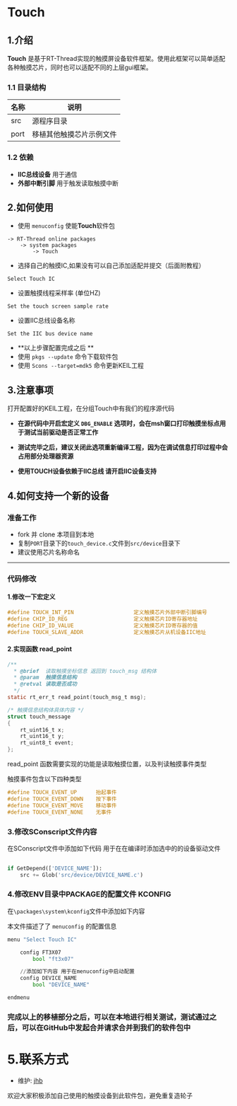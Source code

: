 # Touch
## 1.介绍
**Touch** 是基于RT-Thread实现的触摸屏设备软件框架。使用此框架可以简单适配各种触摸芯片，同时也可以适配不同的上层gui框架。

### 1.1 目录结构

|名称|说明|
|---|---|
| src|源程序目录|
| port |移植其他触摸芯片示例文件|



### 1.2 依赖

- **IIC总线设备** 用于通信 
- **外部中断引脚** 用于触发读取触摸中断

## 2.如何使用
- 使用 `menuconfig` 使能**Touch**软件包

```
-> RT-Thread online packages                                                                        
    -> system packages
        -> Touch
```

- 选择自己的触摸IC,如果没有可以自己添加适配并提交（后面附教程）

```
Select Touch IC
```

- 设置触摸线程采样率 (单位HZ)

```
Set the touch screen sample rate
```

- 设置IIC总线设备名称

```
Set the IIC bus device name
```

-  **以上步骤配置完成之后 **
-  使用 `pkgs --update` 命令下载软件包
-  使用 `Scons --target=mdk5` 命令更新KEIL工程


## 3.注意事项

打开配置好的KEIL工程，在分组Touch中有我们的程序源代码

- **在源代码中开启宏定义 `DBG_ENABLE` 选项时，会在msh窗口打印触摸坐标点用于测试当前驱动是否正常工作**

- **测试完毕之后，建议关闭此选项重新编译工程，因为在调试信息打印过程中会占用部分处理器资源**

- **使用TOUCH设备依赖于IIC总线 请开启IIC设备支持**

## 4.如何支持一个新的设备

### 准备工作
- fork 并 clone 本项目到本地
- 复制`PORT`目录下的`touch_device.c`文件到`src/device`目录下
- 建议使用芯片名称命名

---
### 代码修改
#### 1.修改一下宏定义

```c
#define	TOUCH_INT_PIN                   定义触摸芯片外部中断引脚编号
#define	CHIP_ID_REG                     定义触摸芯片ID寄存器地址
#define CHIP_ID_VALUE                   定义触摸芯片ID寄存器的值
#define	TOUCH_SLAVE_ADDR                定义触摸芯片从机设备IIC地址
```

#### 2.实现函数 read_point
```c
/**
  * @brief  读取触摸坐标信息 返回到 touch_msg 结构体
  * @param  触摸信息结构
  * @retval 读取是否成功
  */
static rt_err_t read_point(touch_msg_t msg);

/* 触摸信息结构体具体内容 */
struct touch_message
{
    rt_uint16_t x;
    rt_uint16_t y;
    rt_uint8_t event;
};

```

read_point 函数需要实现的功能是读取触摸位置，以及判读触摸事件类型

触摸事件包含以下四种类型
```c
#define TOUCH_EVENT_UP      抬起事件
#define TOUCH_EVENT_DOWN    按下事件
#define TOUCH_EVENT_MOVE    移动事件
#define TOUCH_EVENT_NONE    无事件
```

### 3.修改SConscript文件内容
在SConscript文件中添加如下代码 用于在在编译时添加选中的的设备驱动文件
```python
    
if GetDepend(['DEVICE_NAME']):
    src += Glob('src/device/DEVICE_NAME.c')

```

### 4.修改ENV目录中PACKAGE的配置文件 KCONFIG
在`\packages\system\kconfig`文件中添加如下内容

本文件描述了了 `menuconfig` 的配置信息

```python
menu "Select Touch IC"

    config FT3X07
        bool "ft3x07"

    //添加如下内容 用于在menuconfig中启动配置
    config DEVICE_NAME
        bool "DEVICE_NAME"

endmenu   
```



### 完成以上的移植部分之后，可以在本地进行相关测试，测试通过之后，可以在GitHub中发起合并请求合并到我们的软件包中



# 5.联系方式

- 维护: [jhb](https://github.com/jhbdream)


 欢迎大家积极添加自己使用的触摸设备到此软件包，避免重复造轮子
